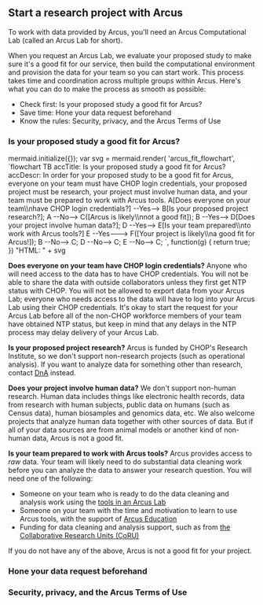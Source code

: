 <!--
author:   Arcus Education
email:    arcus-support@chop.edu
version:  0.0.0
language: en
narrator: US English Female
title: Arcus Quickstart

link:  https://cdn.jsdelivr.net/gh/arcus/Arcus_Labs_Orientation@main/assets/styles.css
link:  https://cdn.jsdelivr.net/gh/arcus/education_modules@main/assets/styles.css
script: https://kit.fontawesome.com/83b2343bd4.js
script: https://cdn.jsdelivr.net/npm/mermaid@9.4.3/dist/mermaid.min.js
-->

## Start a research project with Arcus

To work with data provided by Arcus, you'll need an Arcus Computational Lab (called an Arcus Lab for short).

When you request an Arcus Lab, we evaluate your proposed study to make sure it's a good fit for our service, then build the computational environment and provision the data for your team so you can start work. 
This process takes time and coordination across multiple groups within Arcus. 
Here's what you can do to make the process as smooth as possible: 

- Check first: Is your proposed study a good fit for Arcus?
- Save time: Hone your data request beforehand
- Know the rules: Security, privacy, and the Arcus Terms of Use

### Is your proposed study a good fit for Arcus?

<div style = "background-color:white;">

<script style="display: block" run-once="true" modify="false">
mermaid.initialize({});

var svg = mermaid.render(
'arcus_fit_flowchart',
`flowchart TB
 accTitle: Is your proposed study a good fit for Arcus?
 accDescr: In order for your proposed study to be a good fit for Arcus, everyone on your team must have CHOP login credentials, your proposed project must be research, your project must involve human data, and your team must be prepared to work with Arcus tools. 
  A[Does everyone on your team\\nhave CHOP login credentials?] --Yes--> B[Is your proposed project research?];
  A --No--> C([Arcus is likely\\nnot a good fit]);
  B --Yes--> D[Does your project involve human data?];
  D --Yes--> E[Is your team prepared\\nto work with Arcus tools?]
  E --Yes---> F([Your project is likely\\na good fit for Arcus!]);
  B --No--> C;
  D --No--> C;
  E --No--> C;
`,
function(g) {
    return true;
})

"HTML: " + svg
</script>

</div>

**Does everyone on your team have CHOP login credentials?**
Anyone who will need access to the data has to have CHOP credentials. 
You will not be able to share the data with outside collaborators unless they first get NTP status with CHOP.
You will not be allowed to export data from your Arcus Lab; everyone who needs access to the data will have to log into your Arcus Lab using their CHOP credentials. 
It's okay to start the request for your Arcus Lab before all of the non-CHOP workforce members of your team have obtained NTP status, but keep in mind that any delays in the NTP process may delay delivery of your Arcus Lab. 

**Is your proposed project research?**
Arcus is funded by CHOP's Research Institute, so we don't support non-research projects (such as operational analysis). 
If you want to analyze data for something other than research, contact [DnA]() instead. 

**Does your project involve human data?**
We don't support non-human research. 
Human data includes things like electronic health records, data from research with human subjects, public data on humans (such as Census data), human biosamples and genomics data, etc.
We also welcome projects that analyze human data together with other sources of data. 
But if all of your data sources are from animal models or another kind of non-human data, Arcus is not a good fit.

**Is your team prepared to work with Arcus tools?**
Arcus provides access to *raw* data.
Your team will likely need to do substantial data cleaning work before you can analyze the data to answer your research question. 
You will need one of the following: 

- Someone on your team who is ready to do the data cleaning and analysis work using the [tools in an Arcus Lab]()
- Someone on your team with the time and motivation to learn to use Arcus tools, with the support of [Arcus Education]()
- Funding for data cleaning and analysis support, such as from [the Collaborative Research Units (CoRU)]()

If you do not have any of the above, Arcus is not a good fit for your project.

### Hone your data request beforehand

### Security, privacy, and the Arcus Terms of Use
